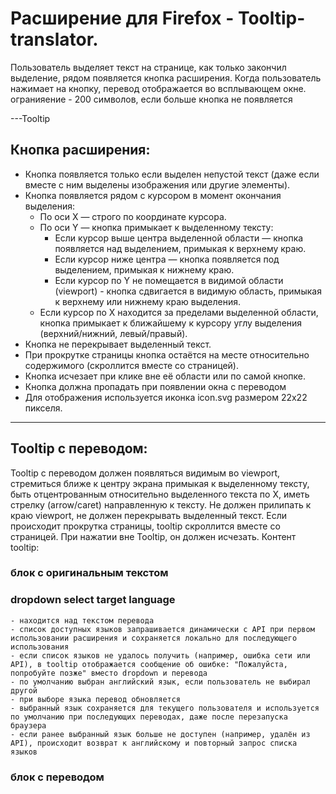 # Расширение для Firefox - Tooltip-translator.

Пользователь выделяет текст на странице,
как только закончил выделение,
рядом появляется кнопка расширения.
Когда пользователь нажимает на кнопку,
перевод отображается во всплывающем окне.
огранияение - 200 символов, если больше кнопка не появляется

---Tooltip

## Кнопка расширения:
- Кнопка появляется только если выделен непустой текст (даже если вместе с ним выделены изображения или другие элементы).
- Кнопка появляется рядом с курсором в момент окончания выделения:
    - По оси X — строго по координате курсора.
    - По оси Y — кнопка примыкает к выделенному тексту:
      - Если курсор выше центра выделенной области — кнопка появляется над выделением, примыкая к верхнему краю.
      - Если курсор ниже центра — кнопка появляется под выделением, примыкая к нижнему краю.
      - Если курсор по Y не помещается в видимой области (viewport) - кнопка сдвигается в видимую область, примыкая к верхнему или нижнему краю выделения.
    - Если курсор по X находится за пределами выделенной области, кнопка примыкает к ближайшему к курсору углу выделения (верхний/нижний, левый/правый).
- Кнопка не перекрывает выделенный текст.
- При прокрутке страницы кнопка остаётся на месте относительно содержимого (скроллится вместе со страницей).
- Кнопка исчезает при клике вне её области или по самой кнопке.
- Кнопка должна пропадать при появлении окна с переводом
- Для отображения используется иконка icon.svg размером 22x22 пикселя.

---

## Tooltip с переводом:
Tooltip с переводом должен появляться видимым во viewport,
  стремиться ближе к центру экрана примыкая к выделенному тексту,
  быть отцентрованным относительно выделенного текста по X,
  иметь стрелку (arrow/caret) направленную к тексту.
Не должен прилипать к краю viewport,
не должен перекрывать выделенный текст.
Если происходит прокрутка страницы, tooltip скроллится вместе со страницей.
При нажатии вне Tooltip, он должен исчезать.
Контент tooltip:
  ### блок с оригинальным текстом
  ### dropdown select target language
    - находится над текстом перевода
    - список доступных языков запрашивается динамически с API при первом использовании расширения и сохраняется локально для последующего использования
    - если список языков не удалось получить (например, ошибка сети или API), в tooltip отображается сообщение об ошибке: "Пожалуйста, попробуйте позже" вместо dropdown и перевода
    - по умолчанию выбран английский язык, если пользователь не выбирал другой
    - при выборе языка перевод обновляется
    - выбранный язык сохраняется для текущего пользователя и используется по умолчанию при последующих переводах, даже после перезапуска браузера
    - если ранее выбранный язык больше не доступен (например, удалён из API), происходит возврат к английскому и повторный запрос списка языков
  ### блок с переводом
